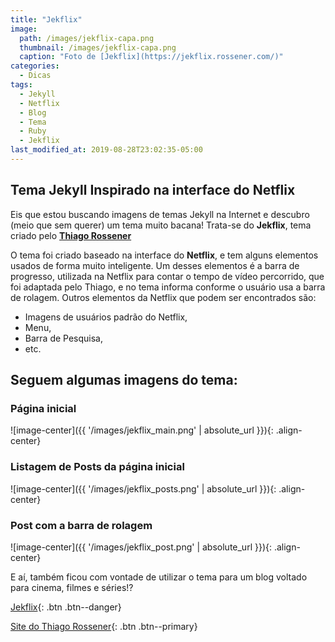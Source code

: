 ```yaml
---
title: "Jekflix"
image: 
  path: /images/jekflix-capa.png
  thumbnail: /images/jekflix-capa.png
  caption: "Foto de [Jekflix](https://jekflix.rossener.com/)"
categories:
  - Dicas
tags:
  - Jekyll
  - Netflix
  - Blog
  - Tema
  - Ruby
  - Jekflix
last_modified_at: 2019-08-28T23:02:35-05:00
---
```


## Tema Jekyll Inspirado na interface do Netflix

Eis que estou buscando imagens de temas Jekyll na Internet e descubro (meio que sem querer) um tema muito bacana!
Trata-se do **Jekflix**, tema criado pelo **[Thiago Rossener](https://rossener.com/)**

O tema foi criado baseado na interface do **Netflix**, e tem alguns elementos usados de forma muito inteligente.
Um desses elementos é a barra de progresso, utilizada na Netflix para contar o tempo de vídeo percorrido, que foi adaptada pelo Thiago, e no tema informa conforme o usuário usa a barra de rolagem.
Outros elementos da Netflix que podem ser encontrados são: 
* Imagens de usuários padrão do Netflix, 
* Menu, 
* Barra de Pesquisa, 
* etc.

## Seguem algumas imagens do tema:

### Página inicial
![image-center]({{ '/images/jekflix_main.png' | absolute_url }}){: .align-center}

### Listagem de Posts da página inicial
![image-center]({{ '/images/jekflix_posts.png' | absolute_url }}){: .align-center}

### Post com a barra de rolagem
![image-center]({{ '/images/jekflix_post.png' | absolute_url }}){: .align-center}



E aí, também ficou com vontade de utilizar o tema para um blog voltado para cinema, filmes e séries!?

[Jekflix](https://jekflix.rossener.com/){: .btn .btn--danger}

[Site do Thiago Rossener](https://rossener.com/){: .btn .btn--primary}